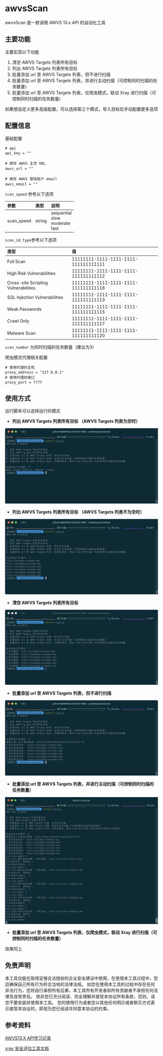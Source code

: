 # awvsScan

awvsScan 是一款调用 AWVS 13.x API 的自动化工具

## 主要功能

主要实现以下功能

1. 清空 AWVS Targets 列表所有目标
2. 列出 AWVS Targets 列表所有目标
3. 批量添加 url 至 AWVS Targets 列表，但不进行扫描
4. 批量添加 url 至 AWVS Targets 列表，并进行主动扫描（可控制同时扫描的任务数量）
5. 批量添加 url 至 AWVS Targets 列表，仅爬虫模式，联动 Xray 进行扫描（可控制同时扫描的任务数量）



如果想自定义更多高级配置，可以选择第三个模式，导入目标后手动配置更多选项

## 配置信息

基础配置

```txt
# api 
api_key = ""

# 填写 AWVS 主页 URL
awvs_url = ""

# 填写 AWVS 登陆账户 email
awvs_email = ""
```

`scan_speed` 参考以下选项

| 参数       | 类型   | 说明                                        |
| :--------- | :----- | :------------------------------------------ |
| scan_speed | string | sequential <br>slow <br/>moderate <br/>fast |

`scan_id_type`参考以下选项

| 类型 | 值   |
| :----------------------------------- | :----------------------------------- |
| Full Scan                            | 11111111-1111-1111-1111-111111111111 |
| High Risk Vulnerabilities            | 11111111-1111-1111-1111-111111111112 |
| Cross-site Scripting Vulnerabilities | 11111111-1111-1111-1111-111111111116 |
| SQL Injection Vulnerabilities        | 11111111-1111-1111-1111-111111111113 |
| Weak Passwords                       | 11111111-1111-1111-1111-111111111115 |
| Crawl Only                           | 11111111-1111-1111-1111-111111111117 |
| Malware Scan                         | 11111111-1111-1111-1111-111111111120 |

`scan_number` 为同时扫描的任务数量（建议为3）



爬虫模式代理相关配置

```
# 使用代理的主机
proxy_address = "127.0.0.1"
# 使用代理的端口
proxy_port = 7777
```

## 使用方式

运行脚本可以选择运行的模式

- **列出 AWVS Targets 列表所有目标 （AWVS Targets 列表为空时）**

![](README/image-20210130195522986.png)



- **列出 AWVS Targets 列表所有目标 （AWVS Targets 列表不为空时）**

![](README/image-20210130195905560.png)



- **清空 AWVS Targets 列表所有目标**

![](README/image-20210130200116892.png)



- **批量添加 url 至 AWVS Targets 列表，但不进行扫描**

![](README/image-20210130195734971.png)



- **批量添加 url 至 AWVS Targets 列表，并进行主动扫描（可控制同时扫描的任务数量）**

![](README/image-20210130200315600.png)



- **批量添加 url 至 AWVS Targets 列表，仅爬虫模式，联动 Xray 进行扫描（可控制同时扫描的任务数量）**



效果同上

## 免责声明

本工具仅能在取得足够合法授权的企业安全建设中使用，在使用本工具过程中，您应确保自己所有行为符合当地的法律法规。 如您在使用本工具的过程中存在任何非法行为，您将自行承担所有后果，本工具所有开发者和所有贡献者不承担任何法律及连带责任。 除非您已充分阅读、完全理解并接受本协议所有条款，否则，请您不要安装并使用本工具。 您的使用行为或者您以其他任何明示或者默示方式表示接受本协议的，即视为您已阅读并同意本协议的约束。


## 参考资料

[AWVS13.X API学习记录](https://www.sqlsec.com/2020/04/awvsapi.html#toc-heading-32)

[xray 安全评估工具文档](https://docs.xray.cool/)

